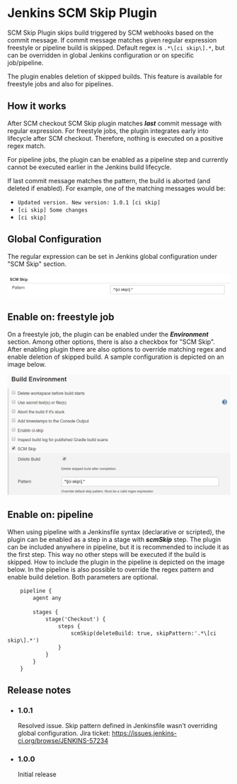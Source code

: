 # Jenkins SCM Skip Plugin

SCM Skip Plugin skips build triggered by SCM webhooks based on the commit message. If commit message matches given regular expression freestyle or pipeline build is skipped. Default regex is `.*\[ci skip\].*`, but can be overridden in global Jenkins configuration or on specific job/pipeline.

The plugin enables deletion of skipped builds. This feature is available for freestyle jobs and also for pipelines.

## How it works

After SCM checkout SCM Skip plugin matches ***last*** commit message with regular expression. For freestyle jobs, the plugin integrates early into lifecycle after SCM checkout. Therefore, nothing is executed on a positive regex match. 

For pipeline jobs, the plugin can be enabled as a pipeline step and currently cannot be executed earlier in the Jenkins build lifecycle.

If last commit message matches the pattern, the build is aborted (and deleted if enabled). For example, one of the matching messages would be:
- `Updated version. New version: 1.0.1 [ci skip]`
- `[ci skip] Some changes`
- `[ci skip]`

## Global Configuration

The regular expression can be set in Jenkins global configuration under "SCM Skip" section.

![Jenkins Global Configuration](docs/doc_global_configuration.png)

## Enable on: freestyle job

On a freestyle job, the plugin can be enabled under the ***Environment*** section. Among other options, there is also a checkbox for "SCM Skip". After enabling plugin there are also options to override matching regex and enable deletion of skipped build.  A sample configuration is depicted on an image below.

![Job Configuration](docs/doc_job_configuration.png)

## Enable on: pipeline

When using pipeline with a Jenkinsfile syntax (declarative or scripted), the plugin can be enabled as a step in a stage with ***scmSkip*** step. The plugin can be included anywhere in pipeline, but it is recommended to include it as the first step. This way no other steps will be executed if the build is skipped. How to include the plugin in the pipeline is depicted on the image below. In the pipeline is also possible to override the regex pattern and enable build deletion. Both parameters are optional.

```Jenkinsfile
    pipeline {
        agent any
        
        stages {
            stage('Checkout') {
                steps {
                    scmSkip(deleteBuild: true, skipPattern:'.*\[ci skip\].*')
                }
            }
        }
    }
```

## Release notes

- ### 1.0.1
    Resolved issue. Skip pattern defined in Jenkinsfile wasn't overriding global configuration.
    Jira ticket: https://issues.jenkins-ci.org/browse/JENKINS-57234
- ### 1.0.0 
    Initial release
